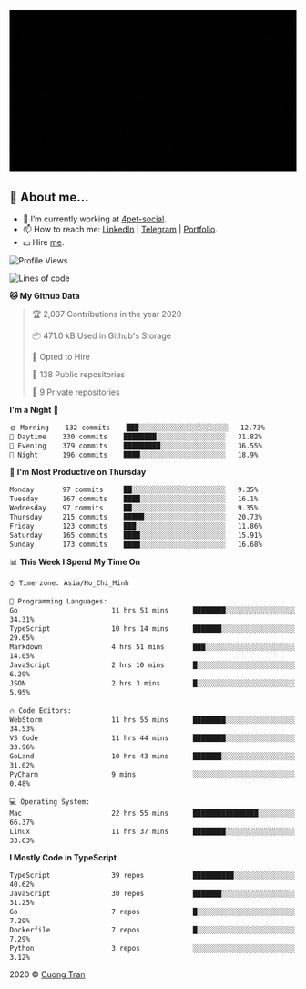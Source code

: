 ![banner](https://raw.githubusercontent.com/103cuong/103cuong/master/banner.gif)

## 🦄 About me...

- 🚀 I’m currently working at [4pet-social](https://github.com/4pet-social).
- 📫 How to reach me: [LinkedIn](https://linkedin.com/in/103cuong) | [Telegram](https://t.me/cuong103) | [Portfolio](https://103cuong.github.io/).
- 💵 Hire [me](mailto:103cuong@gmail.com).

<!--START_SECTION:waka-->
![Profile Views](http://img.shields.io/badge/Profile%20Views-135-blue)

![Lines of code](https://img.shields.io/badge/From%20Hello%20World%20I%27ve%20Written-3.1%20million%20Lines%20of%20code-blue)

**🐱 My Github Data** 

> 🏆 2,037 Contributions in the year 2020
 > 
> 📦 471.0 kB Used in Github's Storage 
 > 
> 💼 Opted to Hire
 > 
> 📜 138 Public repositories
 > 
> 🔑 9 Private repositories 

**I'm a Night 🦉** 

```text
🌞 Morning    132 commits    ███░░░░░░░░░░░░░░░░░░░░░░   12.73% 
🌆 Daytime    330 commits    ████████░░░░░░░░░░░░░░░░░   31.82% 
🌃 Evening    379 commits    █████████░░░░░░░░░░░░░░░░   36.55% 
🌙 Night      196 commits    ████░░░░░░░░░░░░░░░░░░░░░   18.9%

```
📅 **I'm Most Productive on Thursday** 

```text
Monday       97 commits     ██░░░░░░░░░░░░░░░░░░░░░░░   9.35% 
Tuesday      167 commits    ████░░░░░░░░░░░░░░░░░░░░░   16.1% 
Wednesday    97 commits     ██░░░░░░░░░░░░░░░░░░░░░░░   9.35% 
Thursday     215 commits    █████░░░░░░░░░░░░░░░░░░░░   20.73% 
Friday       123 commits    ███░░░░░░░░░░░░░░░░░░░░░░   11.86% 
Saturday     165 commits    ████░░░░░░░░░░░░░░░░░░░░░   15.91% 
Sunday       173 commits    ████░░░░░░░░░░░░░░░░░░░░░   16.68%

```


📊 **This Week I Spend My Time On** 

```text
⌚︎ Time zone: Asia/Ho_Chi_Minh

💬 Programming Languages: 
Go                       11 hrs 51 mins      ████████░░░░░░░░░░░░░░░░░   34.31% 
TypeScript               10 hrs 14 mins      ███████░░░░░░░░░░░░░░░░░░   29.65% 
Markdown                 4 hrs 51 mins       ███░░░░░░░░░░░░░░░░░░░░░░   14.05% 
JavaScript               2 hrs 10 mins       █░░░░░░░░░░░░░░░░░░░░░░░░   6.29% 
JSON                     2 hrs 3 mins        █░░░░░░░░░░░░░░░░░░░░░░░░   5.95%

🔥 Code Editors: 
WebStorm                 11 hrs 55 mins      ████████░░░░░░░░░░░░░░░░░   34.53% 
VS Code                  11 hrs 44 mins      ████████░░░░░░░░░░░░░░░░░   33.96% 
GoLand                   10 hrs 43 mins      ███████░░░░░░░░░░░░░░░░░░   31.02% 
PyCharm                  9 mins              ░░░░░░░░░░░░░░░░░░░░░░░░░   0.48%

💻 Operating System: 
Mac                      22 hrs 55 mins      ████████████████░░░░░░░░░   66.37% 
Linux                    11 hrs 37 mins      ████████░░░░░░░░░░░░░░░░░   33.63%

```

**I Mostly Code in TypeScript** 

```text
TypeScript               39 repos            ██████████░░░░░░░░░░░░░░░   40.62% 
JavaScript               30 repos            ███████░░░░░░░░░░░░░░░░░░   31.25% 
Go                       7 repos             █░░░░░░░░░░░░░░░░░░░░░░░░   7.29% 
Dockerfile               7 repos             █░░░░░░░░░░░░░░░░░░░░░░░░   7.29% 
Python                   3 repos             ░░░░░░░░░░░░░░░░░░░░░░░░░   3.12%

```



<!--END_SECTION:waka-->

2020 © [Cuong Tran](https://github.com/103cuong)
